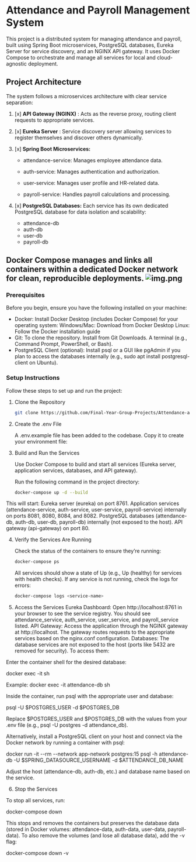 # Attendance and Payroll Management System
This project is a distributed system for managing attendance and payroll, built using Spring Boot microservices, PostgreSQL databases, Eureka Server for service discovery, and an NGINX API gateway. It uses Docker Compose to orchestrate and manage all services for local and cloud-agnostic deployment.

## Project Architecture
The system follows a microservices architecture with clear service separation:

1. [x] **API Gateway (NGINX)** : Acts as the reverse proxy, routing client requests to appropriate services.
2. [x] **Eureka Server** : Service discovery server allowing services to register themselves and discover others dynamically.
3. [x] **Spring Boot Microservices:**

   * attendance-service: Manages employee attendance data.

   * auth-service: Manages authentication and authorization.

   * user-service: Manages user profile and HR-related data.

   * payroll-service: Handles payroll calculations and processing.

4. [x] **PostgreSQL Databases:**
Each service has its own dedicated PostgreSQL database for data isolation and scalability:

    * attendance-db
    * auth-db
    * user-db
    * payroll-db

Docker Compose manages and links all containers within a dedicated Docker network for clean, reproducible deployments.
![img.png](img.png)
---
### Prerequisites

Before you begin, ensure you have the following installed on your machine:
* Docker: Install Docker Desktop (includes Docker Compose) for your operating system:
Windows/Mac: Download from Docker Desktop
Linux: Follow the Docker installation guide
* Git: To clone the repository. Install from Git Downloads.
A terminal (e.g., Command Prompt, PowerShell, or Bash).
* PostgreSQL Client (optional): Install psql or a GUI like pgAdmin if you plan to access the databases internally (e.g., sudo apt install postgresql-client on Ubuntu).

### Setup Instructions

Follow these steps to set up and run the project:

1. Clone the Repository

    ```bash
    git clone https://github.com/Final-Year-Group-Projects/Attendance-and-Payroll-Management-System
    ```

2. Create the .env File
    
    A .env.example file has been added to the codebase. Copy it to create your environment file:


3. Build and Run the Services

    Use Docker Compose to build and start all services (Eureka server, application services, databases, and API gateway).

    Run the following command in the project directory:
    ```bash
    docker-compose up -d --build
    ```

This will start:
Eureka server (eureka) on port 8761.
Application services (attendance-service, auth-service, user-service, payroll-service) internally on ports 8081, 8080, 8084, and 8082.
PostgreSQL databases (attendance-db, auth-db, user-db, payroll-db) internally (not exposed to the host).
API gateway (api-gateway) on port 80.

4. Verify the Services Are Running

    Check the status of the containers to ensure they’re running:
    ```bash
    docker-compose ps
    ```

    All services should show a state of Up (e.g., Up (healthy) for services with health checks).
    If any service is not running, check the logs for errors:
    ```bash
    docker-compose logs <service-name>
    ```
5. Access the Services
Eureka Dashboard: Open http://localhost:8761 in your browser to see the service registry. You should see attendance_service, auth_service, user_service, and payroll_service listed.
API Gateway: Access the application through the NGINX gateway at http://localhost. The gateway routes requests to the appropriate services based on the nginx.conf configuration.
Databases: The database services are not exposed to the host (ports like 5432 are removed for security). To access them:


   
Enter the container shell for the desired database:

docker exec -it <db-container-name> sh

Example: docker exec -it attendance-db sh



Inside the container, run psql with the appropriate user and database:

psql -U $POSTGRES_USER -d $POSTGRES_DB

Replace $POSTGRES_USER and $POSTGRES_DB with the values from your .env file (e.g., psql -U postgres -d attendance_db).


Alternatively, install a PostgreSQL client on your host and connect via the Docker network by running a container with psql:

docker run -it --rm --network app-network postgres:15 psql -h attendance-db -U $SPRING_DATASOURCE_USERNAME -d $ATTENDANCE_DB_NAME

Adjust the host (attendance-db, auth-db, etc.) and database name based on the service.

6. Stop the Services

To stop all services, run:

docker-compose down


This stops and removes the containers but preserves the database data (stored in Docker volumes: attendance-data, auth-data, user-data, payroll-data).
To also remove the volumes (and lose all database data), add the -v flag:

docker-compose down -v